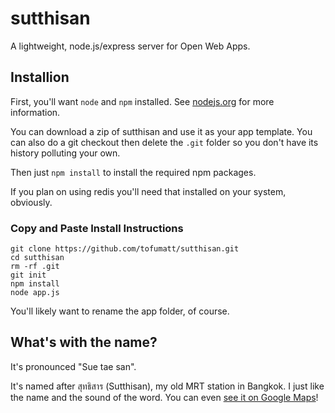# sutthisan #

A lightweight, node.js/express server for Open Web Apps.

## Installion ##

First, you'll want `node` and `npm` installed. See
[nodejs.org](http://nodejs.org/) for more information.

You can download a zip of sutthisan and use it as your app template. You can
also do a git checkout then delete the `.git` folder so you don't have its
history polluting your own.

Then just `npm install` to install the required npm packages.

If you plan on using redis you'll need that installed on your system,
obviously.

### Copy and Paste Install Instructions ###

    git clone https://github.com/tofumatt/sutthisan.git
    cd sutthisan
    rm -rf .git
    git init
    npm install
    node app.js

You'll likely want to rename the app folder, of course.

## What's with the name? ##

It's pronounced "Sue tae san".

It's named after สุทธิสาร (Sutthisan), my old MRT station in Bangkok. I just
like the name and the sound of the word. You can even
[see it on Google Maps](http://goo.gl/maps/DnE7N)!
